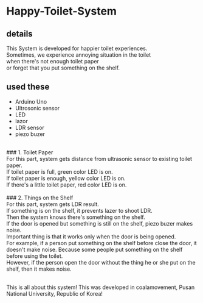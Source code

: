 # Happy-Toilet-System

## details<br>
This System is developed for happier toilet experiences.<br>
Sometimes, we experience annoying situation in the toilet <br>
when there's not enough toilet paper <br>
or forget that you put something on the shelf.<br>


## used these<br>
* Arduino Uno<br>
* Ultrosonic sensor<br>
* LED<br>
* lazor<br>
* LDR sensor<br>
* piezo buzer<br>

<br>
### 1. Toilet Paper<br>
For this part, system gets distance from ultrasonic sensor to existing toilet paper.<br>
If toilet paper is full, green color LED is on.<br>
If toilet paper is enough, yellow color LED is on.<br>
If there's a little toilet paper, red color LED is on.<br>
<br>
### 2. Things on the Shelf<br>
For this part, system gets LDR result.<br>
If something is on the shelf, it prevents lazer to shoot LDR.<br>
Then the system knows there's something on the shelf.<br>
If the door is opened but something is still on the shelf, piezo buzer makes noise.<br>
Important thing is that it works only when the door is being opened.<br>
For example, if a person put something on the shelf before close the door, it doesn't make noise. 
Because some people put something on the shelf before using the toilet.<br>
However, if the person open the door without the thing he or she put on the shelf, then it makes noise.<br><br>

This is all about this system!
This was developed in coalamovement, Pusan National University, Republic of Korea!
